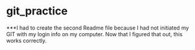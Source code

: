 # git_practice

***I had to create the second Readme file because I had not initiated my GIT with my login info on my computer.  Now that I figured that out, this works correctly.
